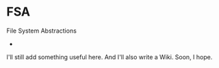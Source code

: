 # FSA
File System Abstractions

-
I'll still add something useful here. And I'll also write a Wiki. Soon, I hope.
